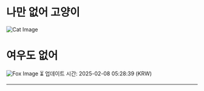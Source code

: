 
# 나만 없어 고양이

![Cat Image](https://cdn2.thecatapi.com/images/2u0.jpg)

# 여우도 없어
![Fox Image](https://randomfox.ca/images/69.jpg)
⏳ 업데이트 시간: 2025-02-08 05:28:39 (KRW)

---
